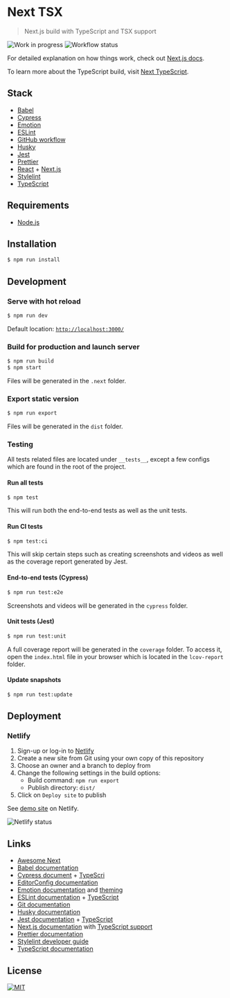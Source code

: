 # Next TSX

> Next.js build with TypeScript and TSX support

![Work in progress][wip-badge] ![Workflow status][workflow-status]

For detailed explanation on how things work, check out [Next.js docs][next-js].

To learn more about the TypeScript build, visit [Next TypeScript][next-ts].

## Stack

- [Babel][babel]
- [Cypress][cypress]
- [Emotion][emotion]
- [ESLint][eslint]
- [GitHub workflow][github-workflow]
- [Husky][husky]
- [Jest][jest]
- [Prettier][prettier]
- [React][react-js] + [Next.js][next-js]
- [Stylelint][stylelint]
- [TypeScript][typescript]

## Requirements

- [Node.js][node]

## Installation

```sh
$ npm run install
```

## Development

### Serve with hot reload

```sh
$ npm run dev
```

Default location: [`http://localhost:3000/`][localhost]

### Build for production and launch server

```sh
$ npm run build
$ npm start
```

Files will be generated in the `.next` folder.

### Export static version

```sh
$ npm run export
```

Files will be generated in the `dist` folder.

### Testing

All tests related files are located under `__tests__`, except a few configs which are found in the root of the project.

#### Run all tests

```sh
$ npm test
```

This will run both the end-to-end tests as well as the unit tests.

#### Run CI tests

```sh
$ npm test:ci
```

This will skip certain steps such as creating screenshots and videos as well as the coverage report generated by Jest.

#### End-to-end tests (Cypress)

```sh
$ npm run test:e2e
```

Screenshots and videos will be generated in the `cypress` folder.

#### Unit tests (Jest)

```sh
$ npm run test:unit
```

A full coverage report will be generated in the `coverage` folder. To access it, open the
`index.html` file in your browser which is located in the `lcov-report` folder.

#### Update snapshots

```sh
$ npm run test:update
```

## Deployment

### Netlify

1. Sign-up or log-in to [Netlify][netlify]
2. Create a new site from Git using your own copy of this repository
3. Choose an owner and a branch to deploy from
4. Change the following settings in the build options:
   - Build command:
     `npm run export`
   - Publish directory:
     `dist/`
5. Click on `Deploy site` to publish

See [demo site][demo-site] on Netlify.

![Netlify status][netlify-status]

## Links

- [Awesome Next][awesome-next]
- [Babel documentation][babel]
- [Cypress document][cypress-recipes] + [TypeScri][cypress-ts]
- [EditorConfig documentation][editor-config]
- [Emotion documentation][emotion-docs] and [theming][emotion-theming]
- [ESLint documentation][eslint] + [TypeScript][eslint-ts]
- [Git documentation][git]
- [Husky documentation][husky]
- [Jest documentation][jest] + [TypeScript][jest-ts]
- [Next.js documentation][next-js] with [TypeScript support][next-ts]
- [Prettier documentation][prettier]
- [Stylelint developer guide][stylelint-docs]
- [TypeScript documentation][typescript]

## License

[![MIT][mit-badge]](LICENSE.md)

[awesome-next]: https://github.com/unicodeveloper/awesome-nextjs

[babel]: https://babeljs.io/

[cypress-recipes]: https://github.com/cypress-io/cypress-example-recipes

[cypress-ts]: https://docs.cypress.io/guides/tooling/typescript-support.html

[cypress]: https://www.cypress.io/

[demo-site]: https://awesome-newton-28faa7.netlify.com/

[editor-config]: https://editorconfig.org/

[emotion-docs]: https://emotion.sh/docs/introduction

[emotion-theming]: https://emotion.sh/docs/emotion-theming

[emotion]: https://emotion.sh/

[eslint-ts]: https://github.com/typescript-eslint/typescript-eslint

[eslint]: https://eslint.org/

[git]: https://git-scm.com/

[github-workflow]: https://help.github.com/en/actions/automating-your-workflow-with-github-actions/configuring-a-workflow

[husky]: https://github.com/typicode/husky

[jest-ts]: https://kulshekhar.github.io/ts-jest/

[jest]: https://jestjs.io/

[localhost]: http://localhost:3000/

[mit-badge]: https://img.shields.io/badge/license-MIT-green.svg

[netlify-status]: https://api.netlify.com/api/v1/badges/033ec389-db50-43f5-8937-690712bb2371/deploy-status

[netlify]: https://www.netlify.com/

[next-js]: https://nextjs.org/

[next-ts]: https://nextjs.org/learn/excel/typescript/setup

[node]: https://nodejs.org/

[prettier]: https://prettier.io/

[react-js]: https://reactjs.org/

[stylelint-docs]: https://stylelint.io/developer-guide

[stylelint]: https://stylelint.io/

[typescript]: https://www.typescriptlang.org/

[wip-badge]: https://img.shields.io/badge/WIP-Work%20in%20progress-yellow

[workflow-status]: https://github.com/Phoenix2k/next-tsx/workflows/Next.tsx%20workflow/badge.svg
